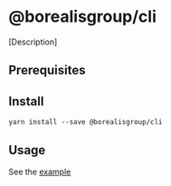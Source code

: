 # @borealisgroup/cli

[Description]

## Prerequisites

## Install

```
yarn install --save @borealisgroup/cli
```

## Usage

See the [example](example)